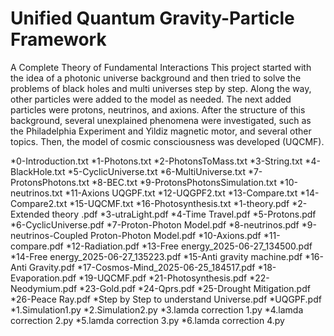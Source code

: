 # Unified Quantum Gravity-Particle Framework
A Complete Theory of Fundamental Interactions
This project started with the idea of a photonic universe background and then tried to solve the problems of black holes and multi universes step by step. 
Along the way, other particles were added to the model as needed. The next added particles were protons, neutrinos, and axions. 
After the structure of this background, several unexplained phenomena were investigated, such as the Philadelphia Experiment and Yildiz magnetic motor, and several other topics. 
Then, the model of cosmic consciousness was developed (UQCMF).

*0-Introduction.txt
*1-Photons.txt
*2-PhotonsToMass.txt
*3-String.txt
*4-BlackHole.txt
*5-CyclicUniverse.txt
*6-MultiUniverse.txt
*7-ProtonsPhotons.txt
*8-BEC.txt
*9-ProtonsPhotonsSimulation.txt
*10-neutrinos.txt
*11-Axions UQGPF.txt
*12-UQGPF2.txt
*13-Compare.txt
*14-Compare2.txt
*15-UQCMF.txt
*16-Photosynthesis.txt
*1-theory.pdf
*2-Extended theory .pdf
*3-utraLight.pdf
*4-Time Travel.pdf
*5-Protons.pdf
*6-CyclicUniverse.pdf
*7-Proton-Photon Model.pdf
*8-neutrinos.pdf
*9-neutrinos-Coupled Proton-Photon Model.pdf
*10-Axions.pdf
*11-compare.pdf
*12-Radiation.pdf
*13-Free energy_2025-06-27_134500.pdf
*14-Free energy_2025-06-27_135223.pdf
*15-Anti gravity machine.pdf
*16-Anti Gravity.pdf
*17-Cosmos-Mind_2025-06-25_184517.pdf
*18-Evaporation.pdf
*19-UQCMF.pdf
*21-Photosynthesis.pdf
*22-Neodymium.pdf
*23-Gold.pdf
*24-Qprs.pdf
*25-Drought Mitigation.pdf
*26-Peace Ray.pdf
*Step by Step to understand Universe.pdf
*UQGPF.pdf
*1.Simulation1.py
*2.Simulation2.py
*3.lamda correction 1.py
*4.lamda correction 2.py
*5.lamda correction 3.py
*6.lamda correction 4.py
